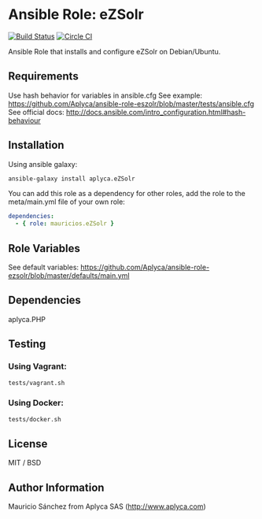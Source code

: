 # Ansible Role: eZSolr

[![Build Status](https://travis-ci.org/Aplyca/ansible-role-ezsolr.svg?branch=master)](https://travis-ci.org/Aplyca/ansible-role-ezsolr)
[![Circle CI](https://circleci.com/gh/Aplyca/ansible-role-ezsolr.svg?style=svg)](https://circleci.com/gh/Aplyca/ansible-role-ezsolr)

Ansible Role that installs and configure eZSolr on Debian/Ubuntu.

## Requirements

Use hash behavior for variables in ansible.cfg
See example: https://github.com/Aplyca/ansible-role-eszolr/blob/master/tests/ansible.cfg
See official docs: http://docs.ansible.com/intro_configuration.html#hash-behaviour

## Installation

Using ansible galaxy:
```bash
ansible-galaxy install aplyca.eZSolr
```
You can add this role as a dependency for other roles, add the role to the meta/main.yml file of your own role:
```yaml
dependencies:
  - { role: mauricios.eZSolr }
```

## Role Variables

See default variables: https://github.com/Aplyca/ansible-role-ezsolr/blob/master/defaults/main.yml

## Dependencies

aplyca.PHP

## Testing
### Using Vagrant:

```bash
tests/vagrant.sh
```
### Using Docker:

```bash
tests/docker.sh
```

## License

MIT / BSD

## Author Information

Mauricio Sánchez from Aplyca SAS (http://www.aplyca.com)
